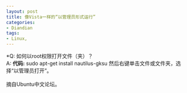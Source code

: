 ```yaml
---
layout: post
title: 像Vista一样的“以管理员形式运行”
categories:
- Diandian
tags:
- Linux, 
---
```

*Q: 如何以root权限打开文件（夹）？
<br />A:
<strong>代码:</strong> sudo apt-get install nautilus-gksu 然后右键单击文件或文件夹，选择“以管理员打开”。
<br />
<br />摘自Ubuntu中文论坛。